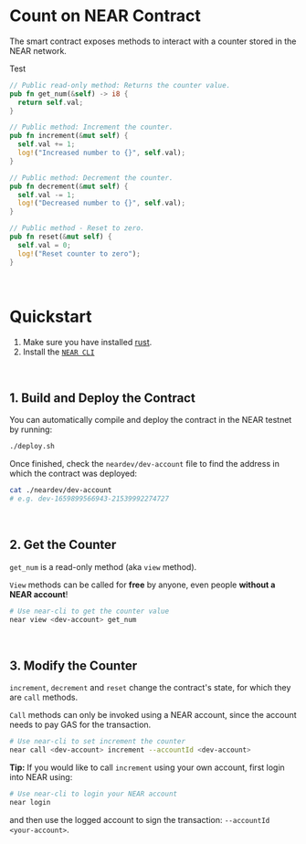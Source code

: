 # Count on NEAR Contract

The smart contract exposes methods to interact with a counter stored in the NEAR network.

Test

```rust
// Public read-only method: Returns the counter value.
pub fn get_num(&self) -> i8 {
  return self.val;
}

// Public method: Increment the counter.
pub fn increment(&mut self) {
  self.val += 1;
  log!("Increased number to {}", self.val);
}

// Public method: Decrement the counter.
pub fn decrement(&mut self) {
  self.val -= 1;
  log!("Decreased number to {}", self.val);
}

// Public method - Reset to zero.
pub fn reset(&mut self) {
  self.val = 0;
  log!("Reset counter to zero");
}
```

<br />

# Quickstart

1. Make sure you have installed [rust](https://rust.org/).
2. Install the [`NEAR CLI`](https://github.com/near/near-cli#setup)

<br />

## 1. Build and Deploy the Contract
You can automatically compile and deploy the contract in the NEAR testnet by running:

```bash
./deploy.sh
```

Once finished, check the `neardev/dev-account` file to find the address in which the contract was deployed:

```bash
cat ./neardev/dev-account
# e.g. dev-1659899566943-21539992274727
```

<br />

## 2. Get the Counter

`get_num` is a read-only method (aka `view` method).

`View` methods can be called for **free** by anyone, even people **without a NEAR account**!

```bash
# Use near-cli to get the counter value
near view <dev-account> get_num
```

<br />

## 3. Modify the Counter
`increment`, `decrement` and `reset` change the contract's state, for which they are `call` methods.

`Call` methods can only be invoked using a NEAR account, since the account needs to pay GAS for the transaction.

```bash
# Use near-cli to set increment the counter
near call <dev-account> increment --accountId <dev-account>
```

**Tip:** If you would like to call `increment` using your own account, first login into NEAR using:

```bash
# Use near-cli to login your NEAR account
near login
```

and then use the logged account to sign the transaction: `--accountId <your-account>`.
